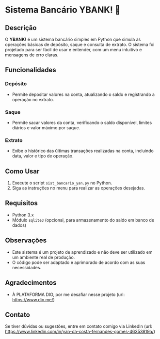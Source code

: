 # Sistema Bancário YBANK! 🏦

## Descrição
O **YBANK!** é um sistema bancário simples em Python que simula as operações básicas de depósito, saque e consulta de extrato. O sistema foi projetado para ser fácil de usar e entender, com um menu intuitivo e mensagens de erro claras.

## Funcionalidades
### Depósito
- Permite depositar valores na conta, atualizando o saldo e registrando a operação no extrato.

### Saque
- Permite sacar valores da conta, verificando o saldo disponível, limites diários e valor máximo por saque.

### Extrato
- Exibe o histórico das últimas transações realizadas na conta, incluindo data, valor e tipo de operação.

## Como Usar
1. Execute o script `sist_bancario_yan.py` no Python.
2. Siga as instruções no menu para realizar as operações desejadas.

## Requisitos
- Python 3.x
- Módulo `sqlite3` (opcional, para armazenamento do saldo em banco de dados)

## Observações
- Este sistema é um projeto de aprendizado e não deve ser utilizado em um ambiente real de produção.
- O código pode ser adaptado e aprimorado de acordo com as suas necessidades.

## Agradecimentos
- À PLATAFORMA DIO, por me desafiar nesse projeto (url: https://www.dio.me/)

## Contato
Se tiver dúvidas ou sugestões, entre em contato comigo via LinkedIn (url: https://www.linkedin.com/in/yan-da-costa-fernandes-gomes-46353819a/)
